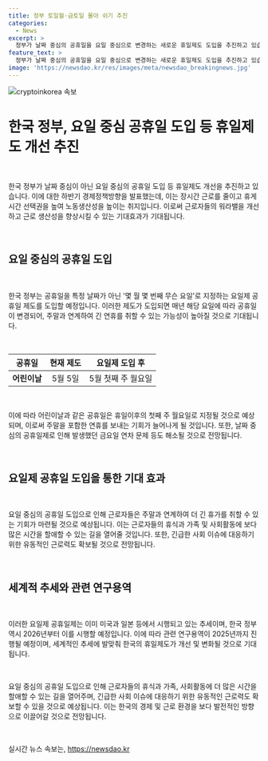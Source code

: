 ```yaml
---
title: 정부 토일월·금토일 몰아 쉬기 추진
categories:
  - News
excerpt: >
  정부가 날짜 중심의 공휴일을 요일 중심으로 변경하는 새로운 휴일제도 도입을 추진하고 있습니다. 이에 따라 어린이날 등의 공휴일은 몇 월 몇 번째 무슨 요일로 지정되어 매년 3일 연휴를 포함한 휴가가 가능해질 전망입니다. 이는 장시간 근로를 줄이고 휴게시간 선택권을 높여 노동생산성을 향상시키는데 목표가 있으며, 2026년부터 시행될 예정입니다.
feature_text: >
  정부가 날짜 중심의 공휴일을 요일 중심으로 변경하는 새로운 휴일제도 도입을 추진하고 있습니다. 이에 따라 어린이날 등의 공휴일은 몇 월 몇 번째 무슨 요일로 지정되어 매년 3일 연휴를 포함한 휴가가 가능해질 전망입니다. 이는 장시간 근로를 줄이고 휴게시간 선택권을 높여 노동생산성을 향상시키는데 목표가 있으며, 2026년부터 시행될 예정입니다.
image: 'https://newsdao.kr/res/images/meta/newsdao_breakingnews.jpg'
---
```


<p><img src="https://newsdao.kr/res/images/meta/newsdao_breakingnews.jpg" alt="cryptoinkorea 속보" /></p>

<h1 data-ke-size="size26">한국 정부, 요일 중심 공휴일 도입 등 휴일제도 개선 추진</h1>

<p data-ke-size="size16">&nbsp;</p>

<p>한국 정부가 날짜 중심이 아닌 요일 중심의 공휴일 도입 등 휴일제도 개선을 추진하고 있습니다. 이에 대한 하반기 경제정책방향을 발표했는데, 이는 장시간 근로를 줄이고 휴게시간 선택권을 높여 노동생산성을 높이는 취지입니다. 이로써 근로자들의 워라밸을 개선하고 근로 생산성을 향상시킬 수 있는 기대효과가 기대됩니다.</p>

<p data-ke-size="size16">&nbsp;</p>

<h2 data-ke-size="size26">요일 중심의 공휴일 도입</h2>

<p data-ke-size="size16">&nbsp;</p>

<p>한국 정부는 공휴일을 특정 날짜가 아닌 '몇 월 몇 번째 무슨 요일'로 지정하는 요일제 공휴일 제도를 도입할 예정입니다. 이러한 제도가 도입되면 매년 해당 요일에 따라 공휴일이 변경되어, 주말과 연계하여 긴 연휴를 취할 수 있는 가능성이 높아질 것으로 기대됩니다.</p>

<p data-ke-size="size16">&nbsp;</p>

<table>
<thead>
<tr>
<th style="text-align: center;">공휴일</th>
<th style="text-align: center;">현재 제도</th>
<th style="text-align: center;">요일제 도입 후</th>
</tr>
</thead>
<tbody>
<tr>
<td style="text-align: center;"><b>어린이날</b></td>
<td style="text-align: center;">5월 5일</td>
<td style="text-align: center;">5월 첫째 주 월요일</td>
</tr>
</tbody>
</table>

<p data-ke-size="size16">&nbsp;</p>

<p>이에 따라 어린이날과 같은 공휴일은 휴일이후의 첫째 주 월요일로 지정될 것으로 예상되며, 이로써 주말을 포함한 연휴를 보내는 기회가 늘어나게 될 것입니다. 또한, 날짜 중심의 공휴일제로 인해 발생했던 금요일 연차 문제 등도 해소될 것으로 전망됩니다.</p>

<p data-ke-size="size16">&nbsp;</p>

<h2 data-ke-size="size26">요일제 공휴일 도입을 통한 기대 효과</h2>

<p data-ke-size="size16">&nbsp;</p>

<p>요일 중심의 공휴일 도입으로 인해 근로자들은 주말과 연계하여 더 긴 휴가를 취할 수 있는 기회가 마련될 것으로 예상됩니다. 이는 근로자들의 휴식과 가족 및 사회활동에 보다 많은 시간을 할애할 수 있는 길을 열어줄 것입니다. 또한, 긴급한 사회 이슈에 대응하기 위한 유동적인 근로력도 확보될 것으로 전망됩니다.</p>

<p data-ke-size="size16">&nbsp;</p>

<h2 data-ke-size="size26">세계적 추세와 관련 연구용역</h2>

<p data-ke-size="size16">&nbsp;</p>

<p>이러한 요일제 공휴일제는 이미 미국과 일본 등에서 시행되고 있는 추세이며, 한국 정부 역시 2026년부터 이를 시행할 예정입니다. 이에 따라 관련 연구용역이 2025년까지 진행될 예정이며, 세계적인 추세에 발맞춰 한국의 휴일제도가 개선 및 변화될 것으로 기대됩니다.</p>

<p data-ke-size="size16">&nbsp;</p>

<p>요일 중심의 공휴일 도입으로 인해 근로자들의 휴식과 가족, 사회활동에 더 많은 시간을 할애할 수 있는 길을 열어주며, 긴급한 사회 이슈에 대응하기 위한 유동적인 근로력도 확보할 수 있을 것으로 예상됩니다. 이는 한국의 경제 및 근로 환경을 보다 발전적인 방향으로 이끌어갈 것으로 전망됩니다.</p>

<p data-ke-size="size16">&nbsp;</p>
실시간 뉴스 속보는, <a href="https://newsdao.kr" rel="dofollow">https://newsdao.kr</a>



